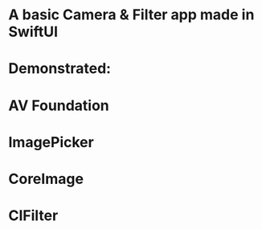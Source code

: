 # A basic Camera & Filter app made in SwiftUI
# Demonstrated:
# AV Foundation
# ImagePicker
# CoreImage
# CIFilter
